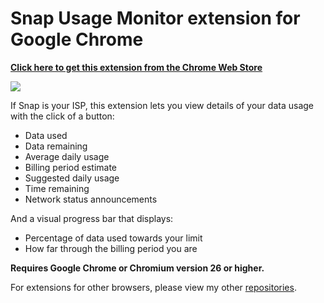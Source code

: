 Snap Usage Monitor extension for Google Chrome
===========

[**Click here to get this extension from the Chrome Web Store**](https://chrome.google.com/webstore/detail/snap-usage-monitor/okffoefibimfmcddjbmbfnlbjdpjokkn)

![](http://iforce.co.nz/i/ff1x3gvo.dgz.png)

If Snap is your ISP, this extension lets you view details of your data usage with the click of a button:
* Data used
* Data remaining
* Average daily usage
* Billing period estimate
* Suggested daily usage
* Time remaining
* Network status announcements

And a visual progress bar that displays:
* Percentage of data used towards your limit
* How far through the billing period you are

**Requires Google Chrome or Chromium version 26 or higher.**

For extensions for other browsers, please view my other [repositories](https://github.com/ChrisNZL?tab=repositories).
